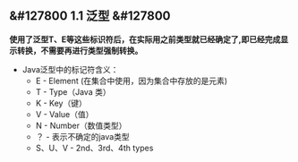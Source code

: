 ## &#127800 1.1 泛型 &#127800

**使用了泛型T、E等这些标识符后，在实际用之前类型就已经确定了,即已经完成显示转换，不需要再进行类型强制转换。**

- Java泛型中的标记符含义：
	-  E - Element (在集合中使用，因为集合中存放的是元素)
	-  T - Type（Java 类）
	-  K - Key（键）
	-  V - Value（值）
	-  N - Number（数值类型）
	-  ？ -  表示不确定的java类型
	-  S、U、V  - 2nd、3rd、4th types